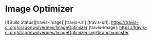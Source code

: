 Image Optimizer
==============

[![Build Status][travis-image]][travis-url]
[travis-url]: https://travis-ci.org/dragonwolverines/ImageOptimizer
[travis-image]: https://travis-ci.org/dragonwolverines/ImageOptimizer.svg?branch=master
